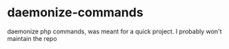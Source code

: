 # daemonize-commands
daemonize php commands, was meant for a quick project. I probably won't maintain the repo
